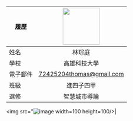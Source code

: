 |      履歷        |<img src="https://avatars.githubusercontent.com/u/63501874?s=400&u=604582e782057ee752dda0b961fa6317b2341672&v=4" width=100 height=100/>|
| ---------------- |:-----------------------------:|
| 姓名             | 林琮庭                  |
| 學校             | 高雄科技大學                  |
| 電子郵件         | 72425204thomas@gmail.com          |
| 班級             | 進四子四甲                  |
| 選修             | 智慧城市導論                  |
<img src="![image](https://github.com/AMEMURAYUKITSUKI/-TEST/assets/63501874/19ed8c71-df2e-459d-bb42-fdb57b25df37)
 width=100 height=100/>|
